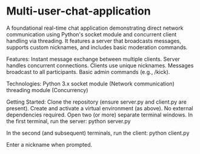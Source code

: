 # Multi-user-chat-application
A foundational real-time chat application demonstrating direct network communication using Python's socket module and concurrent client handling via threading. It features a server that broadcasts messages, supports custom nicknames, and includes basic moderation commands.

Features:
Instant message exchange between multiple clients.
Server handles concurrent connections.
Clients use unique nicknames.
Messages broadcast to all participants.
Basic admin commands (e.g., /kick).

Technologies:
Python 3.x
socket module (Network communication)
threading module (Concurrency)

Getting Started:
Clone the repository (ensure server.py and client.py are present).
Create and activate a virtual environment (as above).
No external dependencies required.
Open two (or more) separate terminal windows.
In the first terminal, run the server:
python server.py

In the second (and subsequent) terminals, run the client:
python client.py

Enter a nickname when prompted.
